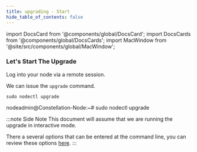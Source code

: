 ```yaml
---
title: upgrading - Start
hide_table_of_contents: false
---
```

<intro-end />

import DocsCard from '@components/global/DocsCard';
import DocsCards from '@components/global/DocsCards';
import MacWindow from '@site/src/components/global/MacWindow';

<head>
  <title>Constellation Network Automation with nodectl</title>
  <meta
    name="description"
    content="Constellation Network Automation - Upgrade Tessellation with nodectl"
  />
</head>

### Let's Start The Upgrade
Log into your node via a remote session.

We can issue the `upgrade` command.
```
sudo nodectl upgrade
```
<MacWindow>
nodeadmin@Constellation-Node:~# sudo nodectl upgrade
</MacWindow>

:::note Side Note
This document will assume that we are running the upgrade in interactive mode.

 There a several options that can be entered at the command line, you can review these options [here](/validate/automated/nodectl-commands#upgrade).
:::